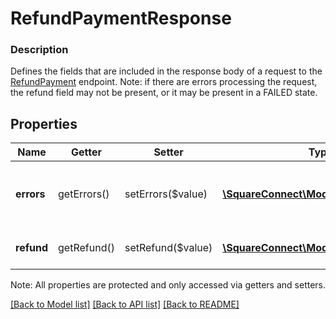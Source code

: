 # RefundPaymentResponse

### Description

Defines the fields that are included in the response body of a request to the [RefundPayment](#endpoint-refunds-refundpayment) endpoint.  Note: if there are errors processing the request, the refund field may not be present, or it may be present in a FAILED state.

## Properties
Name | Getter | Setter | Type | Description | Notes
------------ | ------------- | ------------- | ------------- | ------------- | -------------
**errors** | getErrors() | setErrors($value) | [**\SquareConnect\Model\Error[]**](Error.md) | Information on errors encountered during the request. | [optional] 
**refund** | getRefund() | setRefund($value) | [**\SquareConnect\Model\PaymentRefund**](PaymentRefund.md) | The successfully created &#x60;PaymentRefund&#x60;. | [optional] 

Note: All properties are protected and only accessed via getters and setters.

[[Back to Model list]](../../README.md#documentation-for-models) [[Back to API list]](../../README.md#documentation-for-api-endpoints) [[Back to README]](../../README.md)

